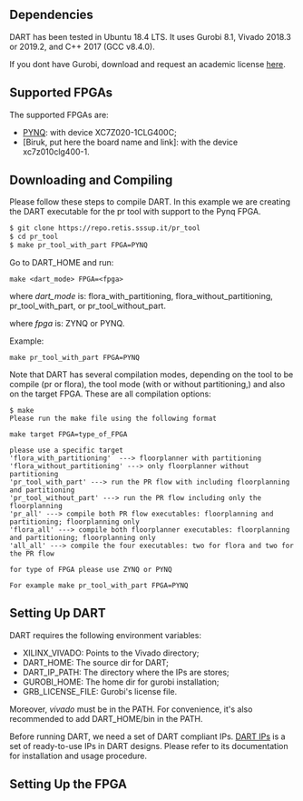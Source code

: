 
## Dependencies

DART has been tested in Ubuntu 18.4 LTS.
It uses Gurobi 8.1, Vivado 2018.3 or 2019.2, and C++ 2017 (GCC v8.4.0).

If you dont have Gurobi, download and request an academic license [here](https://www.gurobi.com/downloads/).

## Supported FPGAs

The supported FPGAs are:

 - [PYNQ](https://www.xilinx.com/support/university/boards-portfolio/xup-boards/XUPPYNQ.html): with device XC7Z020-1CLG400C;
 - [Biruk, put here the board name and link]: with the device xc7z010clg400-1.


## Downloading and Compiling


Please follow these steps to compile DART. In this example we are creating the DART executable for the pr tool with support to the Pynq FPGA.

```bash
$ git clone https://repo.retis.sssup.it/pr_tool
$ cd pr_tool
$ make pr_tool_with_part FPGA=PYNQ
```

Go to DART_HOME and run:

```
make <dart_mode> FPGA=<fpga>
```

where *dart_mode* is: flora_with_partitioning, flora_without_partitioning, pr_tool_with_part, or pr_tool_without_part.

where *fpga* is: ZYNQ or PYNQ.

Example:

```
make pr_tool_with_part FPGA=PYNQ
```


Note that DART has several compilation modes, depending on the tool to be compile (pr or flora), the tool mode (with or without partitioning,) and also on the target FPGA. These are all compilation options:


```
$ make 
Please run the make file using the following format

make target FPGA=type_of_FPGA

please use a specific target 
'flora_with_partitioning'  ---> floorplanner with partitioning
'flora_without_partitioning' ---> only floorplanner without partitioning
'pr_tool_with_part' ---> run the PR flow with including floorplanning and partitioning
'pr_tool_without_part' ---> run the PR flow including only the floorplanning
'pr_all' ---> compile both PR flow executables: floorplanning and partitioning; floorplanning only
'flora_all' ---> compile both floorplanner executables: floorplanning and partitioning; floorplanning only
'all_all' ---> compile the four executables: two for flora and two for the PR flow
 
for type of FPGA please use ZYNQ or PYNQ
 
For example make pr_tool_with_part FPGA=PYNQ
```

## Setting Up DART

DART requires the following environment variables:

 - XILINX_VIVADO: Points to the Vivado directory;
 - DART_HOME: The source dir for DART;
 - DART_IP_PATH: The directory where the IPs are stores;
 - GUROBI_HOME: The home dir for gurobi installation;
 - GRB_LICENSE_FILE: Gurobi's license file.

Moreover, *vivado* must be in the PATH. For convenience, it's also recommended to add DART_HOME/bin in the PATH.

Before running DART, we need a set of DART compliant IPs. 
[DART IPs](https://gitlab.retis.santannapisa.it/a.amory/dart_ips) is a set of 
ready-to-use IPs in DART designs. Please refer to its documentation 
for installation and usage procedure.

## Setting Up the FPGA


